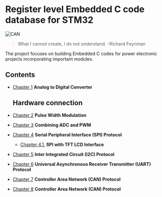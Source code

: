 
# Register level Embedded C code database for STM32

![CAN](https://github.com/ArjunAmbat/Baremetal_STM32/assets/87219324/cd10a5f4-29ba-40f8-8ffb-53a9048ca074)


>  What I cannot create, I do not understand. -Richard Feynman

The project focuses on building Embedded C codes for power electronic projects incorporating important modules.

**Contents**
-------------

- [Chapter 1](https://github.com/ArjunAmbat/Baremetal_STM32/tree/be8ffd623fb809dea0ad83f6c8df1cd8b9b64ac5/ADC) **Analog to Digital Converter**
  
  Hardware connection
  --------------------
  
- [Chapter 2](PWM) **Pulse Width Modulation**
- [Chapter 3](PWM_ADC) **Combining ADC and PWM**
- [Chapter 4]() **Serial Peripheral Interface (SPI) Protocol**
  - [Chapter 4.1.]() **SPI with TFT LCD Interface**
- [Chapter 5](I2C) **Inter Integrated Circuit (I2C) Protocol**
- [Chapter 6](UART) **Universal Asynchronous Receiver Transmitter (UART) Protocol**
- [Chapter 7]() **Controller Area Network (CAN) Protocol**
- [Chapter 8]() **Controller Area Network (CAN) Protocol**


